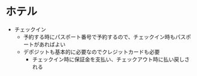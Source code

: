 # ホテル


* チェックイン
    * 予約する時にパスポート番号で予約するので、チェックイン時もパスポートがあればよい
    * デポジットも基本的に必要なのでクレジットカードも必要
        * チェックイン時に保証金を支払い、チェックアウト時に払い戻しされる
